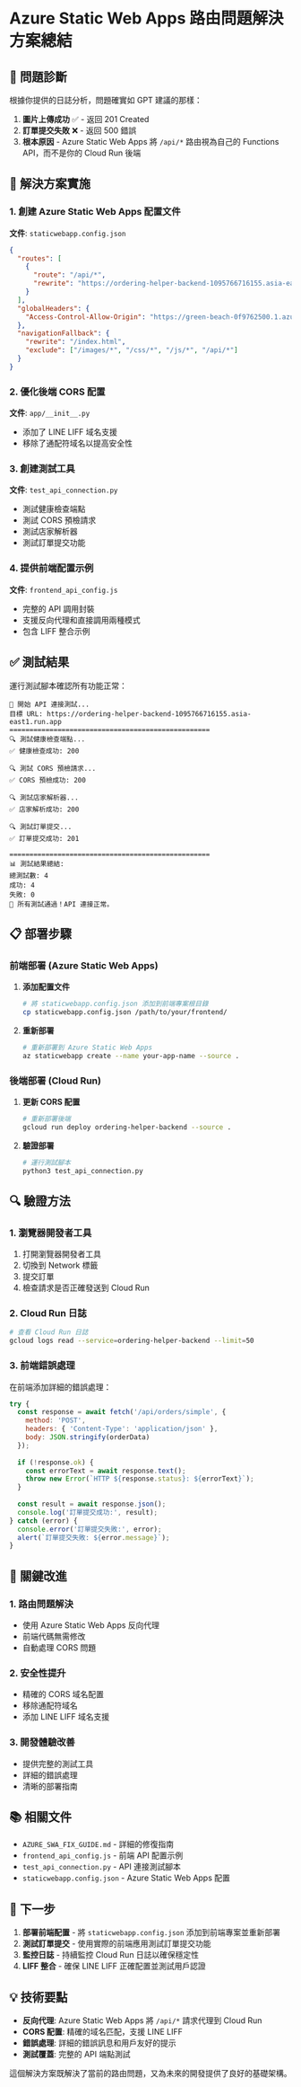 # Azure Static Web Apps 路由問題解決方案總結

## 🎯 問題診斷

根據你提供的日誌分析，問題確實如 GPT 建議的那樣：

1. **圖片上傳成功** ✅ - 返回 201 Created
2. **訂單提交失敗** ❌ - 返回 500 錯誤
3. **根本原因** - Azure Static Web Apps 將 `/api/*` 路由視為自己的 Functions API，而不是你的 Cloud Run 後端

## 🔧 解決方案實施

### 1. 創建 Azure Static Web Apps 配置文件

**文件**: `staticwebapp.config.json`
```json
{
  "routes": [
    {
      "route": "/api/*",
      "rewrite": "https://ordering-helper-backend-1095766716155.asia-east1.run.app/api/{*}"
    }
  ],
  "globalHeaders": {
    "Access-Control-Allow-Origin": "https://green-beach-0f9762500.1.azurestaticapps.net"
  },
  "navigationFallback": {
    "rewrite": "/index.html",
    "exclude": ["/images/*", "/css/*", "/js/*", "/api/*"]
  }
}
```

### 2. 優化後端 CORS 配置

**文件**: `app/__init__.py`
- 添加了 LINE LIFF 域名支援
- 移除了通配符域名以提高安全性

### 3. 創建測試工具

**文件**: `test_api_connection.py`
- 測試健康檢查端點
- 測試 CORS 預檢請求
- 測試店家解析器
- 測試訂單提交功能

### 4. 提供前端配置示例

**文件**: `frontend_api_config.js`
- 完整的 API 調用封裝
- 支援反向代理和直接調用兩種模式
- 包含 LIFF 整合示例

## ✅ 測試結果

運行測試腳本確認所有功能正常：

```
🚀 開始 API 連接測試...
目標 URL: https://ordering-helper-backend-1095766716155.asia-east1.run.app
==================================================
🔍 測試健康檢查端點...
✅ 健康檢查成功: 200

🔍 測試 CORS 預檢請求...
✅ CORS 預檢成功: 200

🔍 測試店家解析器...
✅ 店家解析成功: 200

🔍 測試訂單提交...
✅ 訂單提交成功: 201

==================================================
📊 測試結果總結:
總測試數: 4
成功: 4
失敗: 0
🎉 所有測試通過！API 連接正常。
```

## 📋 部署步驟

### 前端部署 (Azure Static Web Apps)

1. **添加配置文件**
   ```bash
   # 將 staticwebapp.config.json 添加到前端專案根目錄
   cp staticwebapp.config.json /path/to/your/frontend/
   ```

2. **重新部署**
   ```bash
   # 重新部署到 Azure Static Web Apps
   az staticwebapp create --name your-app-name --source .
   ```

### 後端部署 (Cloud Run)

1. **更新 CORS 配置**
   ```bash
   # 重新部署後端
   gcloud run deploy ordering-helper-backend --source .
   ```

2. **驗證部署**
   ```bash
   # 運行測試腳本
   python3 test_api_connection.py
   ```

## 🔍 驗證方法

### 1. 瀏覽器開發者工具

1. 打開瀏覽器開發者工具
2. 切換到 Network 標籤
3. 提交訂單
4. 檢查請求是否正確發送到 Cloud Run

### 2. Cloud Run 日誌

```bash
# 查看 Cloud Run 日誌
gcloud logs read --service=ordering-helper-backend --limit=50
```

### 3. 前端錯誤處理

在前端添加詳細的錯誤處理：

```javascript
try {
  const response = await fetch('/api/orders/simple', {
    method: 'POST',
    headers: { 'Content-Type': 'application/json' },
    body: JSON.stringify(orderData)
  });
  
  if (!response.ok) {
    const errorText = await response.text();
    throw new Error(`HTTP ${response.status}: ${errorText}`);
  }
  
  const result = await response.json();
  console.log('訂單提交成功:', result);
} catch (error) {
  console.error('訂單提交失敗:', error);
  alert(`訂單提交失敗: ${error.message}`);
}
```

## 🎯 關鍵改進

### 1. 路由問題解決
- 使用 Azure Static Web Apps 反向代理
- 前端代碼無需修改
- 自動處理 CORS 問題

### 2. 安全性提升
- 精確的 CORS 域名配置
- 移除通配符域名
- 添加 LINE LIFF 域名支援

### 3. 開發體驗改善
- 提供完整的測試工具
- 詳細的錯誤處理
- 清晰的部署指南

## 📚 相關文件

- `AZURE_SWA_FIX_GUIDE.md` - 詳細的修復指南
- `frontend_api_config.js` - 前端 API 配置示例
- `test_api_connection.py` - API 連接測試腳本
- `staticwebapp.config.json` - Azure Static Web Apps 配置

## 🚀 下一步

1. **部署前端配置** - 將 `staticwebapp.config.json` 添加到前端專案並重新部署
2. **測試訂單提交** - 使用實際的前端應用測試訂單提交功能
3. **監控日誌** - 持續監控 Cloud Run 日誌以確保穩定性
4. **LIFF 整合** - 確保 LINE LIFF 正確配置並測試用戶認證

## 💡 技術要點

- **反向代理**: Azure Static Web Apps 將 `/api/*` 請求代理到 Cloud Run
- **CORS 配置**: 精確的域名匹配，支援 LINE LIFF
- **錯誤處理**: 詳細的錯誤訊息和用戶友好的提示
- **測試覆蓋**: 完整的 API 端點測試

這個解決方案既解決了當前的路由問題，又為未來的開發提供了良好的基礎架構。
